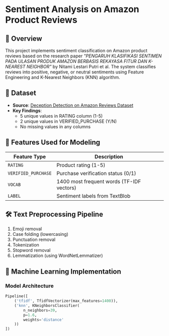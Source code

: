 # Sentiment Analysis on Amazon Product Reviews

## 📌 Overview
This project implements sentiment classification on Amazon product reviews based on the research paper *"PENGARUH KLASIFIKASI SENTIMEN PADA ULASAN PRODUK AMAZON BERBASIS REKAYASA FITUR DAN K-NEAREST NEIGHBOR"* by Nitami Lestari Putri et al. The system classifies reviews into positive, negative, or neutral sentiments using Feature Engineering and K-Nearest Neighbors (KNN) algorithm.

## 📂 Dataset
- **Source**: [Deception Detection on Amazon Reviews Dataset](https://github.com/aayush210789/Deception-Detection-on-Amazon-reviews-dataset)
- **Key Findings**:
  - 5 unique values in RATING column (1-5)
  - 2 unique values in VERIFIED_PURCHASE (Y/N)
  - No missing values in any columns

## 🔧 Features Used for Modeling
| Feature Type | Description |
|--------------|-------------|
| `RATING` | Product rating (1-5) |
| `VERIFIED_PURCHASE` | Purchase verification status (0/1) |
| `VOCAB` | 1400 most frequent words (TF-IDF vectors) |
| `LABEL` | Sentiment labels from TextBlob |

## 🛠️ Text Preprocessing Pipeline
1. Emoji removal
2. Case folding (lowercasing)
3. Punctuation removal
4. Tokenization
5. Stopword removal
6. Lemmatization (using WordNetLemmatizer)

## 🤖 Machine Learning Implementation
### Model Architecture
```python
Pipeline([
    ('tfidf', TfidfVectorizer(max_features=1400)),
    ('knn', KNeighborsClassifier(
        n_neighbors=39,
        p=1.6,
        weights='distance'
    ))
])
